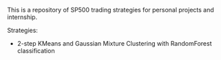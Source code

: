 This is a repository of SP500 trading strategies for personal projects and internship.

Strategies:
- 2-step KMeans and Gaussian Mixture Clustering with RandomForest classification